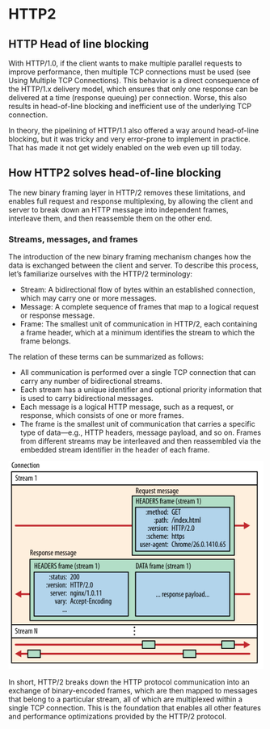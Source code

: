 # HTTP2

## HTTP Head of line blocking

With HTTP/1.0, if the client wants to make multiple parallel requests to improve performance, then multiple TCP connections must be used (see Using Multiple TCP Connections). This behavior is a direct consequence of the HTTP/1.x delivery model, which ensures that only one response can be delivered at a time (response queuing) per connection. Worse, this also results in head-of-line blocking and inefficient use of the underlying TCP connection.

In theory, the pipelining of HTTP/1.1 also offered a way around head-of-line blocking, but it was tricky and very error-prone to implement in practice. That has made it not get widely enabled on the web even up till today.

## How HTTP2 solves head-of-line blocking

The new binary framing layer in HTTP/2 removes these limitations, and enables full request and response multiplexing, by allowing the client and server to break down an HTTP message into independent frames, interleave them, and then reassemble them on the other end.

### Streams, messages, and frames

The introduction of the new binary framing mechanism changes how the data is exchanged between the client and server. To describe this process, let’s familiarize ourselves with the HTTP/2 terminology:

- Stream: A bidirectional flow of bytes within an established connection, which may carry one or more messages.
- Message: A complete sequence of frames that map to a logical request or response message.
- Frame: The smallest unit of communication in HTTP/2, each containing a frame header, which at a minimum identifies the stream to which the frame belongs.

The relation of these terms can be summarized as follows:

- All communication is performed over a single TCP connection that can carry any number of bidirectional streams.
- Each stream has a unique identifier and optional priority information that is used to carry bidirectional messages.
- Each message is a logical HTTP message, such as a request, or response, which consists of one or more frames.
- The frame is the smallest unit of communication that carries a specific type of data—e.g., HTTP headers, message payload, and so on. Frames from different streams may be interleaved and then reassembled via the embedded stream identifier in the header of each frame.

![Stream Message Frame](images/streams_messages_frames01.svg)

In short, HTTP/2 breaks down the HTTP protocol communication into an exchange of binary-encoded frames, which are then mapped to messages that belong to a particular stream, all of which are multiplexed within a single TCP connection. This is the foundation that enables all other features and performance optimizations provided by the HTTP/2 protocol.
